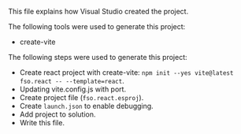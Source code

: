 This file explains how Visual Studio created the project.

The following tools were used to generate this project:
- create-vite

The following steps were used to generate this project:
- Create react project with create-vite: `npm init --yes vite@latest fso.react -- --template=react`.
- Updating vite.config.js with port.
- Create project file (`fso.react.esproj`).
- Create `launch.json` to enable debugging.
- Add project to solution.
- Write this file.
